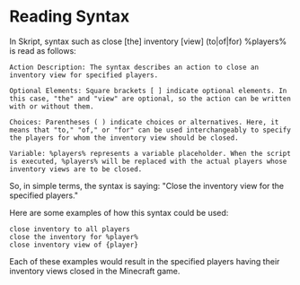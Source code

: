 # Reading Syntax

In Skript, syntax such as close [the] inventory [view] (to|of|for) %players% is read as follows:

    Action Description: The syntax describes an action to close an inventory view for specified players.

    Optional Elements: Square brackets [ ] indicate optional elements. In this case, "the" and "view" are optional, so the action can be written with or without them.

    Choices: Parentheses ( ) indicate choices or alternatives. Here, it means that "to," "of," or "for" can be used interchangeably to specify the players for whom the inventory view should be closed.

    Variable: %players% represents a variable placeholder. When the script is executed, %players% will be replaced with the actual players whose inventory views are to be closed.

So, in simple terms, the syntax is saying: "Close the inventory view for the specified players."

Here are some examples of how this syntax could be used:

    close inventory to all players
    close the inventory for %player%
    close inventory view of {player}

Each of these examples would result in the specified players having their inventory views closed in the Minecraft game.
